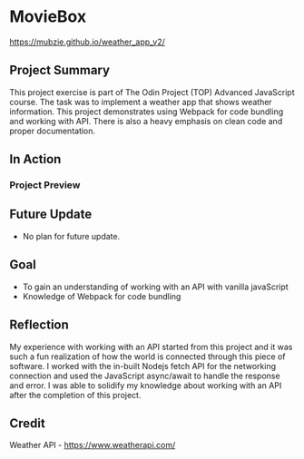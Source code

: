 # MovieBox
https://mubzie.github.io/weather_app_v2/

## Project Summary
This project exercise is part of The Odin Project (TOP) Advanced JavaScript course. The task was to implement a weather app that shows weather information. This project demonstrates using Webpack for code bundling and working with API. There is also a heavy emphasis on clean code and proper documentation.

## In Action
### Project Preview

## Future Update
- No plan for future update. 

## Goal
- To gain an understanding of working with an API with vanilla javaScript
- Knowledge of Webpack for code bundling

## Reflection
My experience with working with an API started from this project and it was such a fun realization of how the world is connected through this piece of software. I worked with the in-built Nodejs fetch API for the networking connection and used the JavaScript async/await to handle the response and error. I was able to solidify my knowledge about working with an API after the completion of this project.

## Credit
Weather API - https://www.weatherapi.com/